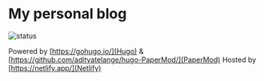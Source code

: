 # My personal blog

![status](https://img.shields.io/website?label=status&style=flat-square&url=https%3A%2F%2Fthieunguyen.netlify.app)

Powered by [https://gohugo.io/](Hugo) & [https://github.com/adityatelange/hugo-PaperMod/](PaperMod)
Hosted by [https://netlify.app/](Netlify)
